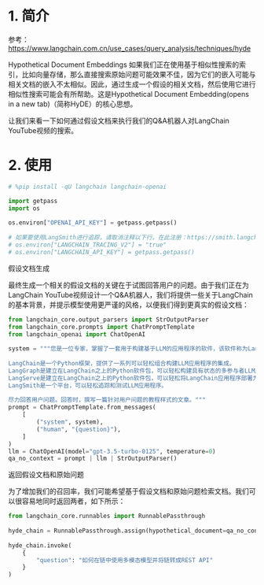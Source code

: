 # 1. 简介

参考：https://www.langchain.com.cn/use_cases/query_analysis/techniques/hyde

Hypothetical Document Embeddings
如果我们正在使用基于相似性搜索的索引，比如向量存储，那么直接搜索原始问题可能效果不佳，因为它们的嵌入可能与相关文档的嵌入不太相似。因此，通过生成一个假设的相关文档，然后使用它进行相似性搜索可能会有所帮助。这是Hypothetical Document Embedding(opens in a new tab)（简称HyDE）的核心思想。

让我们来看一下如何通过假设文档来执行我们的Q&A机器人对LangChain YouTube视频的搜索。

# 2. 使用

```bash
# %pip install -qU langchain langchain-openai
```

```python
import getpass
import os
 
os.environ["OPENAI_API_KEY"] = getpass.getpass()
 
# 如果要使用LangSmith进行追踪，请取消注释以下行。在此注册：https://smith.langchain.com。
# os.environ["LANGCHAIN_TRACING_V2"] = "true"
# os.environ["LANGCHAIN_API_KEY"] = getpass.getpass()
```

假设文档生成

最终生成一个相关的假设文档的关键在于试图回答用户的问题。由于我们正在为LangChain YouTube视频设计一个Q&A机器人，我们将提供一些关于LangChain的基本背景，并提示模型使用更严谨的风格，以便我们得到更真实的假设文档：

```python
from langchain_core.output_parsers import StrOutputParser
from langchain_core.prompts import ChatPromptTemplate
from langchain_openai import ChatOpenAI
 
system = """您是一位专家，掌握了一套用于构建基于LLM的应用程序的软件，该软件称为LangChain、LangGraph、LangServe和LangSmith。
 
LangChain是一个Python框架，提供了一系列可以轻松组合构建LLM应用程序的集成。
LangGraph是建立在LangChain之上的Python软件包，可以轻松构建具有状态的多参与者LLM应用程序。
LangServe是建立在LangChain之上的Python软件包，可以轻松将LangChain应用程序部署为REST API。
LangSmith是一个平台，可以轻松追踪和测试LLM应用程序。
 
尽力回答用户问题。回答时，撰写一篇针对用户问题的教程样式的文章。"""
prompt = ChatPromptTemplate.from_messages(
    [
        ("system", system),
        ("human", "{question}"),
    ]
)
llm = ChatOpenAI(model="gpt-3.5-turbo-0125", temperature=0)
qa_no_context = prompt | llm | StrOutputParser()
```

返回假设文档和原始问题

为了增加我们的召回率，我们可能希望基于假设文档和原始问题检索文档。我们可以很容易地同时返回两者，如下所示：

```python
from langchain_core.runnables import RunnablePassthrough
 
hyde_chain = RunnablePassthrough.assign(hypothetical_document=qa_no_context)
 
hyde_chain.invoke(
    {
        "question": "如何在链中使用多模态模型并将链转成REST API"
    }
)
```

